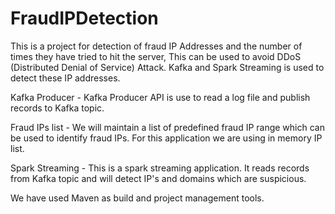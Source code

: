 # FraudIPDetection
This is a project for detection of fraud IP Addresses and the number of times they have tried to hit the server, This can be used to avoid DDoS (Distributed Denial of Service) Attack. Kafka and Spark Streaming is used to detect these IP addresses.

Kafka Producer - Kafka Producer API is use to read a log file and publish records to Kafka topic.

Fraud IPs list - We will maintain a list of predefined fraud IP range which can be used to identify fraud IPs. For this application we are using in memory IP list.

Spark Streaming - This is a spark streaming application. It reads records from Kafka topic and will detect IP's and domains which are suspicious.

We have used Maven as build and project management tools. 
